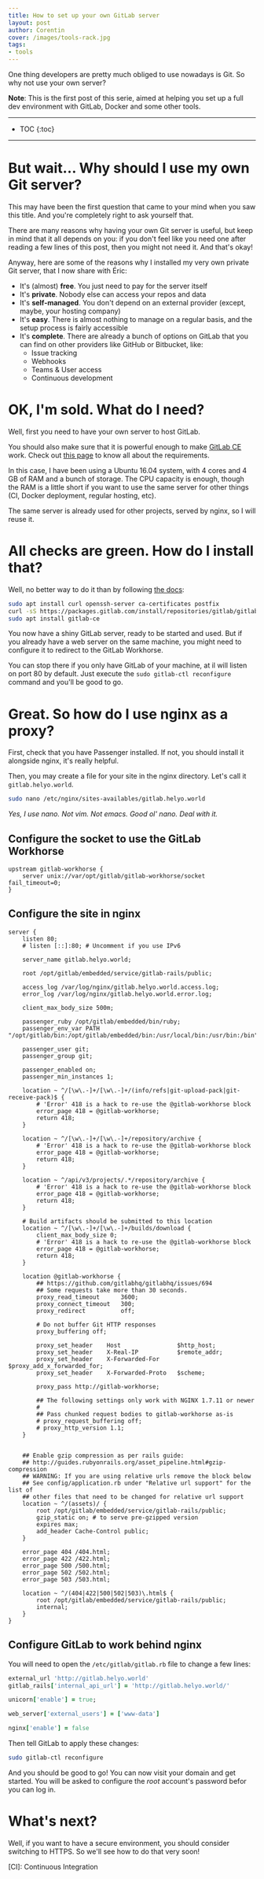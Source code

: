 ```yaml
---
title: How to set up your own GitLab server
layout: post
author: Corentin
cover: /images/tools-rack.jpg
tags:
- tools
---
```


One thing developers are pretty much obliged to use nowadays is Git. So why not use your own server?

**Note**: This is the first post of this serie, aimed at helping you set up a full dev environment with GitLab, Docker and some other tools.

---

* TOC
{:toc}

---

# But wait… Why should I use my own Git server?

This may have been the first question that came to your mind when you saw this title. And you're completely right to ask yourself that.

There are many reasons why having your own Git server is useful, but keep in mind that it all depends on you: if you don't feel like you need one after reading a few lines of this post, then you might not need it. And that's okay!

Anyway, here are some of the reasons why I installed my very own private Git server, that I now share with Éric:

* It's (almost) **free**. You just need to pay for the server itself
* It's **private**. Nobody else can access your repos and data
* It's **self-managed**. You don't depend on an external provider (except, maybe, your hosting company)
* It's **easy**. There is almost nothing to manage on a regular basis, and the setup process is fairly accessible
* It's **complete**. There are already a bunch of options on GitLab that you can find on other providers like GitHub or Bitbucket, like:
	* Issue tracking
	* Webhooks
	* Teams & User access
	* Continuous development

# OK, I'm sold. What do I need?

Well, first you need to have your own server to host GitLab.

You should also make sure that it is powerful enough to make [GitLab CE](https://about.gitlab.com/downloads/) work. Check out [this page](https://docs.gitlab.com/ce/install/requirements.html) to know all about the requirements.

In this case, I have been using a Ubuntu 16.04 system, with 4 cores and 4 GB of RAM and a bunch of storage. The CPU capacity is enough, though the RAM is a little short if you want to use the same server for other things (CI, Docker deployment, regular hosting, etc).

The same server is already used for other projects, served by nginx, so I will reuse it.

# All checks are green. How do I install that?

Well, no better way to do it than by following [the docs](https://about.gitlab.com/downloads/#ubuntu1604):

```bash
sudo apt install curl openssh-server ca-certificates postfix
curl -sS https://packages.gitlab.com/install/repositories/gitlab/gitlab-ce/script.deb.sh | sudo bash
sudo apt install gitlab-ce
```

You now have a shiny GitLab server, ready to be started and used. But if you already have a web server on the same machine, you might need to configure it to redirect to the GitLab Workhorse.

You can stop there if you only have GitLab of your machine, at il will listen on port 80 by default. Just execute the `sudo gitlab-ctl reconfigure` command and you'll be good to go.

# Great. So how do I use nginx as a proxy?

First, check that you have Passenger installed. If not, you should install it alongside nginx, it's really helpful.

Then, you may create a file for your site in the nginx directory. Let's call it `gitlab.helyo.world`.

```bash
sudo nano /etc/nginx/sites-availables/gitlab.helyo.world
```

*Yes, I use nano. Not vim. Not emacs. Good ol' nano. Deal with it.*

## Configure the socket to use the GitLab Workhorse

```nginx
upstream gitlab-workhorse {
	server unix://var/opt/gitlab/gitlab-workhorse/socket fail_timeout=0;
}
```

## Configure the site in nginx

```nginx
server {
	listen 80;
	# listen [::]:80; # Uncomment if you use IPv6

	server_name gitlab.helyo.world;

	root /opt/gitlab/embedded/service/gitlab-rails/public;

	access_log /var/log/nginx/gitlab.helyo.world.access.log;
	error_log /var/log/nginx/gitlab.helyo.world.error.log;

	client_max_body_size 500m;

	passenger_ruby /opt/gitlab/embedded/bin/ruby;
	passenger_env_var PATH "/opt/gitlab/bin:/opt/gitlab/embedded/bin:/usr/local/bin:/usr/bin:/bin";

	passenger_user git;
	passenger_group git;

	passenger_enabled on;
	passenger_min_instances 1;

	location ~ ^/[\w\.-]+/[\w\.-]+/(info/refs|git-upload-pack|git-receive-pack)$ {
		# 'Error' 418 is a hack to re-use the @gitlab-workhorse block
		error_page 418 = @gitlab-workhorse;
		return 418;
	}

	location ~ ^/[\w\.-]+/[\w\.-]+/repository/archive {
		# 'Error' 418 is a hack to re-use the @gitlab-workhorse block
		error_page 418 = @gitlab-workhorse;
		return 418;
	}

	location ~ ^/api/v3/projects/.*/repository/archive {
		# 'Error' 418 is a hack to re-use the @gitlab-workhorse block
		error_page 418 = @gitlab-workhorse;
		return 418;
	}

	# Build artifacts should be submitted to this location
	location ~ ^/[\w\.-]+/[\w\.-]+/builds/download {
		client_max_body_size 0;
		# 'Error' 418 is a hack to re-use the @gitlab-workhorse block
		error_page 418 = @gitlab-workhorse;
		return 418;
	}

	location @gitlab-workhorse {
		## https://github.com/gitlabhq/gitlabhq/issues/694
		## Some requests take more than 30 seconds.
		proxy_read_timeout		3600;
		proxy_connect_timeout	300;
		proxy_redirect			off;

		# Do not buffer Git HTTP responses
		proxy_buffering off;

		proxy_set_header	Host				$http_host;
		proxy_set_header	X-Real-IP			$remote_addr;
		proxy_set_header	X-Forwarded-For	$proxy_add_x_forwarded_for;
		proxy_set_header	X-Forwarded-Proto   $scheme;

		proxy_pass http://gitlab-workhorse;

		## The following settings only work with NGINX 1.7.11 or newer
		#
		## Pass chunked request bodies to gitlab-workhorse as-is
		# proxy_request_buffering off;
		# proxy_http_version 1.1;
	}


	## Enable gzip compression as per rails guide:
	## http://guides.rubyonrails.org/asset_pipeline.html#gzip-compression
	## WARNING: If you are using relative urls remove the block below
	## See config/application.rb under "Relative url support" for the list of
	## other files that need to be changed for relative url support
	location ~ ^/(assets)/ {
		root /opt/gitlab/embedded/service/gitlab-rails/public;
		gzip_static on; # to serve pre-gzipped version
		expires max;
		add_header Cache-Control public;
	}

	error_page 404 /404.html;
	error_page 422 /422.html;
	error_page 500 /500.html;
	error_page 502 /502.html;
	error_page 503 /503.html;

	location ~ ^/(404|422|500|502|503)\.html$ {
		root /opt/gitlab/embedded/service/gitlab-rails/public;
		internal;
	}
}
```

## Configure GitLab to work behind nginx

You will need to open the `/etc/gitlab/gitlab.rb` file to change a few lines:

```ruby
external_url 'http://gitlab.helyo.world'
gitlab_rails['internal_api_url'] = 'http://gitlab.helyo.world/'
```

```ruby
unicorn['enable'] = true;
```

```ruby
web_server['external_users'] = ['www-data']
```

```ruby
nginx['enable'] = false
```

Then tell GitLab to apply these changes:

```bash
sudo gitlab-ctl reconfigure
```

And you should be good to go! You can now visit your domain and get started. You will be asked to configure the *root* account's password befor you can log in.

# What's next?

Well, if you want to have a secure environment, you should consider switching to HTTPS. So we'll see how to do that very soon!

[CI]: Continuous Integration
